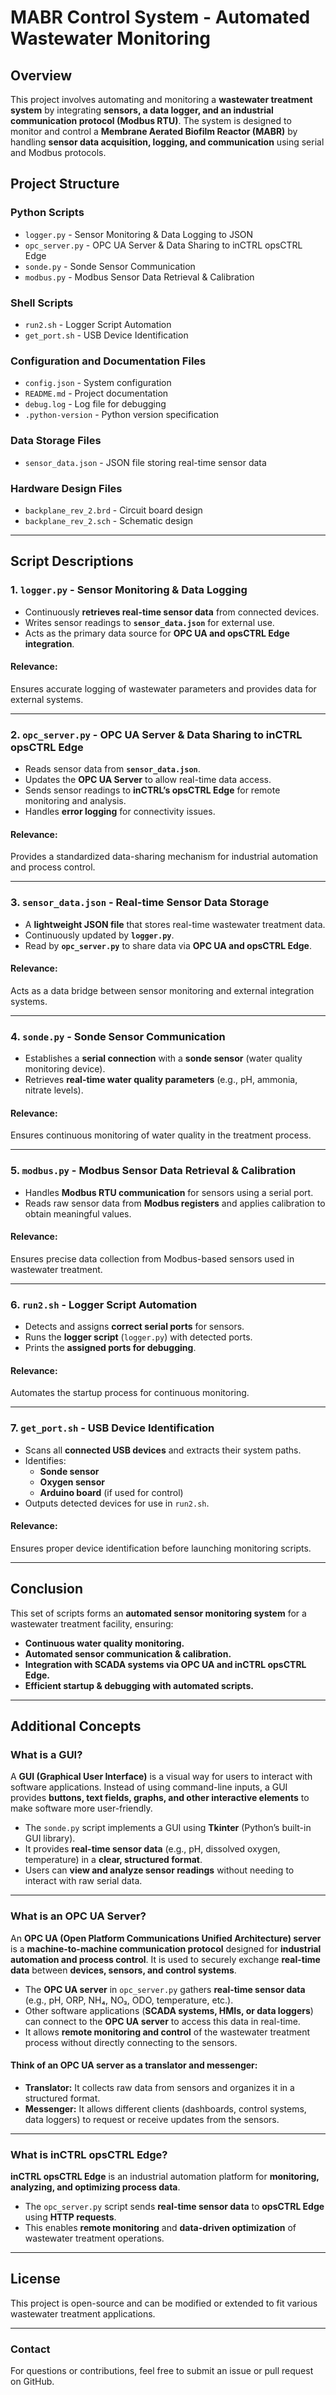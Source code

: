 # MABR Control System - Automated Wastewater Monitoring

## Overview
This project involves automating and monitoring a **wastewater treatment system** by integrating **sensors, a data logger, and an industrial communication protocol (Modbus RTU)**. The system is designed to monitor and control a **Membrane Aerated Biofilm Reactor (MABR)** by handling **sensor data acquisition, logging, and communication** using serial and Modbus protocols.

## Project Structure
### **Python Scripts**
- `logger.py` - Sensor Monitoring & Data Logging to JSON
- `opc_server.py` - OPC UA Server & Data Sharing to inCTRL opsCTRL Edge
- `sonde.py` - Sonde Sensor Communication
- `modbus.py` - Modbus Sensor Data Retrieval & Calibration

### **Shell Scripts**
- `run2.sh` - Logger Script Automation
- `get_port.sh` - USB Device Identification

### **Configuration and Documentation Files**
- `config.json` - System configuration
- `README.md` - Project documentation
- `debug.log` - Log file for debugging
- `.python-version` - Python version specification

### **Data Storage Files**
- `sensor_data.json` - JSON file storing real-time sensor data

### **Hardware Design Files**
- `backplane_rev_2.brd` - Circuit board design
- `backplane_rev_2.sch` - Schematic design

---

## **Script Descriptions**
### **1. `logger.py` - Sensor Monitoring & Data Logging**
- Continuously **retrieves real-time sensor data** from connected devices.
- Writes sensor readings to **`sensor_data.json`** for external use.
- Acts as the primary data source for **OPC UA and opsCTRL Edge integration**.

#### **Relevance:**
Ensures accurate logging of wastewater parameters and provides data for external systems.

---

### **2. `opc_server.py` - OPC UA Server & Data Sharing to inCTRL opsCTRL Edge**
- Reads sensor data from **`sensor_data.json`**.
- Updates the **OPC UA Server** to allow real-time data access.
- Sends sensor readings to **inCTRL’s opsCTRL Edge** for remote monitoring and analysis.
- Handles **error logging** for connectivity issues.

#### **Relevance:**
Provides a standardized data-sharing mechanism for industrial automation and process control.

---

### **3. `sensor_data.json` - Real-time Sensor Data Storage**
- A **lightweight JSON file** that stores real-time wastewater treatment data.
- Continuously updated by **`logger.py`**.
- Read by **`opc_server.py`** to share data via **OPC UA and opsCTRL Edge**.

#### **Relevance:**
Acts as a data bridge between sensor monitoring and external integration systems.

---

### **4. `sonde.py` - Sonde Sensor Communication**
- Establishes a **serial connection** with a **sonde sensor** (water quality monitoring device).
- Retrieves **real-time water quality parameters** (e.g., pH, ammonia, nitrate levels).

#### **Relevance:**
Ensures continuous monitoring of water quality in the treatment process.

---

### **5. `modbus.py` - Modbus Sensor Data Retrieval & Calibration**
- Handles **Modbus RTU communication** for sensors using a serial port.
- Reads raw sensor data from **Modbus registers** and applies calibration to obtain meaningful values.

#### **Relevance:**
Ensures precise data collection from Modbus-based sensors used in wastewater treatment.

---

### **6. `run2.sh` - Logger Script Automation**
- Detects and assigns **correct serial ports** for sensors.
- Runs the **logger script** (`logger.py`) with detected ports.
- Prints the **assigned ports for debugging**.

#### **Relevance:**
Automates the startup process for continuous monitoring.

---

### **7. `get_port.sh` - USB Device Identification**
- Scans all **connected USB devices** and extracts their system paths.
- Identifies:
  - **Sonde sensor**
  - **Oxygen sensor**
  - **Arduino board** (if used for control)
- Outputs detected devices for use in `run2.sh`.

#### **Relevance:**
Ensures proper device identification before launching monitoring scripts.

---

## **Conclusion**
This set of scripts forms an **automated sensor monitoring system** for a wastewater treatment facility, ensuring:
- **Continuous water quality monitoring.**
- **Automated sensor communication & calibration.**
- **Integration with SCADA systems via OPC UA and inCTRL opsCTRL Edge.**
- **Efficient startup & debugging with automated scripts.**

---

## **Additional Concepts**
### **What is a GUI?**
A **GUI (Graphical User Interface)** is a visual way for users to interact with software applications. Instead of using command-line inputs, a GUI provides **buttons, text fields, graphs, and other interactive elements** to make software more user-friendly.
- The `sonde.py` script implements a GUI using **Tkinter** (Python’s built-in GUI library).
- It provides **real-time sensor data** (e.g., pH, dissolved oxygen, temperature) in a **clear, structured format**.
- Users can **view and analyze sensor readings** without needing to interact with raw serial data.

---

### **What is an OPC UA Server?**
An **OPC UA (Open Platform Communications Unified Architecture) server** is a **machine-to-machine communication protocol** designed for **industrial automation and process control**. It is used to securely exchange **real-time data** between **devices, sensors, and control systems**.
- The **OPC UA server** in `opc_server.py` gathers **real-time sensor data** (e.g., pH, ORP, NH₄, NO₃, ODO, temperature, etc.).
- Other software applications (**SCADA systems, HMIs, or data loggers**) can connect to the **OPC UA server** to access this data in real-time.
- It allows **remote monitoring and control** of the wastewater treatment process without directly connecting to the sensors.

#### **Think of an OPC UA server as a translator and messenger:**
- **Translator:** It collects raw data from sensors and organizes it in a structured format.
- **Messenger:** It allows different clients (dashboards, control systems, data loggers) to request or receive updates from the sensors.

---

### **What is inCTRL opsCTRL Edge?**
**inCTRL opsCTRL Edge** is an industrial automation platform for **monitoring, analyzing, and optimizing process data**. 
- The `opc_server.py` script sends **real-time sensor data** to **opsCTRL Edge** using **HTTP requests**.
- This enables **remote monitoring** and **data-driven optimization** of wastewater treatment operations.

---

## **License**
This project is open-source and can be modified or extended to fit various wastewater treatment applications.

---

### **Contact**
For questions or contributions, feel free to submit an issue or pull request on GitHub.
